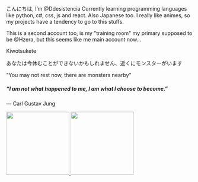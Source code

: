 こんにちは, I’m @Ddesistencia
Currently learning programming languages like python, c#, css, js and react. Also Japanese too.
I really like animes, so my projects have a tendency to go to this stuffs.

This is a second account too, is my "training room" my primary supposed to be @Hzera, but this seems like me main account now...

Kiwotsukete

あなたは今休むことができないかもしれません、近くにモンスターがいます

"You may not rest now, there are monsters nearby"

##### “I am not what happened to me, I am what I choose to become.”
― Carl Gustav Jung

<div>
  <a href="https://github.com/Ddesistencia">
    <img height="170em" src="https://github-readme-stats.vercel.app/api?username=Ddesistencia&show_icons=true&hide=prs&include_all_commits=true&count_private=true&theme=omni"/>
    <img height="170em" src="https://github-readme-stats.vercel.app/api/top-langs/?username=Ddesistencia&layout=compact&langs_count=16&theme=omni"/>
